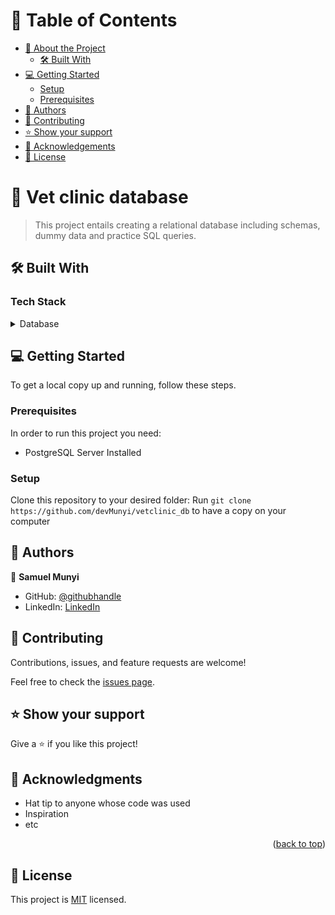 <!-- TABLE OF CONTENTS -->

# 📗 Table of Contents

- [📖 About the Project](#about-project)
  - [🛠 Built With](#built-with)
- [💻 Getting Started](#getting-started)
  - [Setup](#setup)
  - [Prerequisites](#prerequisites)
- [👥 Authors](#authors)
- [🤝 Contributing](#contributing)
- [⭐️ Show your support](#support)
- [🙏 Acknowledgements](#acknowledgements)
- [📝 License](#license)

<!-- PROJECT DESCRIPTION -->

# 📖 Vet clinic database <a name="about-project"></a>

> This project entails creating a relational database including schemas, dummy data and practice SQL queries.

## 🛠 Built With <a name="built-with"></a>

### Tech Stack <a name="tech-stack"></a>

<details>
<summary>Database</summary>
  <ul>
    <li><a href="https://www.postgresql.org/">PostgreSQL</a></li>
  </ul>
</details>

<!-- GETTING STARTED -->

## 💻 Getting Started <a name="getting-started"></a>

To get a local copy up and running, follow these steps.


### Prerequisites

In order to run this project you need:

- PostgreSQL Server Installed

### Setup

Clone this repository to your desired folder:
Run `git clone https://github.com/devMunyi/vetclinic_db` to have a copy on your computer

<!-- AUTHORS -->

## 👥 Authors <a name="authors"></a>

👤 **Samuel Munyi**

- GitHub: [@githubhandle](https://github.com/devMunyi)
- LinkedIn: [LinkedIn](https://www.linkedin.com/in/samuel-munyi-01315b174/)


<!-- CONTRIBUTING -->

## 🤝 Contributing <a name="contributing"></a>

Contributions, issues, and feature requests are welcome!

Feel free to check the [issues page](../../issues/).


<!-- SUPPORT -->

## ⭐️ Show your support <a name="support"></a>
Give a ⭐️ if you like this project!


<!-- ACKNOWLEDGEMENTS -->

## 🙏 Acknowledgments <a name="acknowledgements"></a>

- Hat tip to anyone whose code was used
- Inspiration
- etc

<p align="right">(<a href="#readme-top">back to top</a>)</p>

<!-- LICENSE -->

## 📝 License <a name="license"></a>

This project is [MIT](./LICENSE) licensed.
